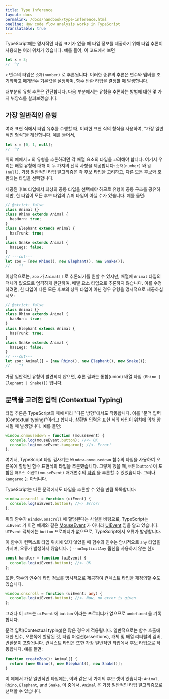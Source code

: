 ```yaml
---
title: Type Inference
layout: docs
permalink: /docs/handbook/type-inference.html
oneline: How code flow analysis works in TypeScript
translatable: true
---
```


TypeScript에는 명시적인 타입 표기가 없을 때 타입 정보를 제공하기 위해 타입 추론이 사용되는 여러 위치가 있습니다. 예를 들어, 이 코드에서 보면

```ts twoslash
let x = 3;
//  ^?
```

 `x` 변수의 타입은 `숫자(number)` 로 추론됩니다.
이러한 종류의 추론은 변수와 멤버를 초기화하고 매개변수 기본값을 설정하며, 함수 반환 타입을 결정할 때 발생합니다.

대부분의 유형 추론은 간단합니다.
다음 부분에서는 유형을 추론하는 방법에 대한 몇 가지 뉘앙스를 살펴보겠습니다.

## 가장 일반적인 유형

여러 표현 식에서 타입 유추를 수행할 때, 이러한 표현 식의 형식을 사용하여, "가장 일반적인 형식"을 계산합니다. 예를 들어서,

```ts twoslash
let x = [0, 1, null];
//  ^?
```

위의 예에서 `x` 의 유형을 추론하려면 각 배열 요소의 타입을 고려해야 합니다. 여기서 우리는 배열 유형에 대해 이 두 가지의 선택 사항을 제공합니다:  `숫자(number)` 와 `널(null)`.
가장 일반적인 타입 알고리즘은 각 후보 타입을 고려하고, 다른 모든 후보와 호환되는 타입을 선택합니다.

제공된 후보 타입에서 최상의 공통 타입을 선택해야 하므로 유형이 공통 구조를 공유하지만, 한 타입이 모든 후보 타입의 슈퍼 타입이 아닐 수가 있습니다. 예를 들면:

```ts twoslash
// @strict: false
class Animal {}
class Rhino extends Animal {
  hasHorn: true;
}
class Elephant extends Animal {
  hasTrunk: true;
}
class Snake extends Animal {
  hasLegs: false;
}
// ---cut---
let zoo = [new Rhino(), new Elephant(), new Snake()];
//    ^?
```

이상적으로는, `zoo` 가 `Animal[]` 로 추론되기를 원할 수 있지만, 배열에 `Animal` 타입의 객체가 없으므로 엄격하게 판단하여, 배열 요소 타입으로 추론하지 않습니다.
이를 수정하려면, 한 타입이 다른 모든 후보의 상위 타입이 아닌 경우 유형을 명시적으로 제공하십시오:

```ts twoslash
// @strict: false
class Animal {}
class Rhino extends Animal {
  hasHorn: true;
}
class Elephant extends Animal {
  hasTrunk: true;
}
class Snake extends Animal {
  hasLegs: false;
}
// ---cut---
let zoo: Animal[] = [new Rhino(), new Elephant(), new Snake()];
//    ^?
```

가장 일반적인 유형이 발견되지 않으면, 추론 결과는 통합(union) 배열 타입 `(Rhino | Elephant | Snake)[]` 입니다.

## 문맥을 고려한 입력 (Contextual Typing)

타입 추론은 TypeScript의 때에 따라 "다른 방향"에서도 작동합니다.
이를 "문맥 입력(Contextual typing)"이라고 합니다. 상황별 입력은 표현 식의 타입이 위치에 의해 암시될 때 발생합니다. 예를 들면:

```ts
window.onmousedown = function (mouseEvent) {
  console.log(mouseEvent.button); //<- OK
  console.log(mouseEvent.kangaroo); //<- Error!
};
```

여기서, TypeScript 타입 검사기는 `Window.onmousedown` 함수의 타입을 사용하여 오른쪽에 할당된 함수 표현식의 타입을 추론했습니다.
그렇게 했을 때, `버튼(button)`이 포함된 `마우스 이벤트(mouseEvent)` 매개변수의 [타입](https://developer.mozilla.org/docs/Web/API/MouseEvent) 을 추론할 수 있었습니다. 그러나 `kangaroo` 는 아닙니다.

TypeScript는 다른 문맥에서도 타입을 추론할 수 있을 만큼 똑똑합니다:

```ts
window.onscroll = function (uiEvent) {
  console.log(uiEvent.button); //<- Error!
};
```

위의 함수가 `Window.onscroll` 에 할당된다는 사실을 바탕으로, TypeScript는 `uiEvent` 가 이전 예제와 같은 [MouseEvent](https://developer.mozilla.org/docs/Web/API/MouseEvent) 가 아니라 [UIEvent](https://developer.mozilla.org/docs/Web/API/UIEvent) 임을 알고 있습니다. `UIEvent` 객체에는 `button` 프로퍼티가 없으므로, TypeScript에서 오류가 발생합니다.

이 함수가 컨텍스트 타입 위치에 있지 않았을 때 함수의 인수는 암시적으로 `any` 타입을 가지며, 오류가 발생하지 않습니다. ( `--noImplicitAny` 옵션을 사용하지 않는 한):

```ts
const handler = function (uiEvent) {
  console.log(uiEvent.button); //<- OK
};
```

또한, 함수의 인수에 타입 정보를 명시적으로 제공하여 컨텍스트 타입을 재정의할 수도 있습니다.

```ts
window.onscroll = function (uiEvent: any) {
  console.log(uiEvent.button); //<- Now, no error is given
};
```

그러나 이 코드는 `uiEvent` 에 `button` 이라는 프로퍼티가 없으므로 `undefined` 을 기록합니다.

문맥 입력(Contextual typing)은 많은 경우에 적용됩니다.
일반적으로는 함수 호출에 대한 인수, 오른쪽에 할당된 것, 타입 어셜션(assertions), 개체 및 배열 리터럴의 멤버, 반환문이 포함됩니다.
컨텍스트 타입은 또한 가장 일반적인 타입에서 후보 타입으로 작동합니다. 예를 들면:

```ts
function createZoo(): Animal[] {
  return [new Rhino(), new Elephant(), new Snake()];
}
```

이 예에서 가장 일반적인 타입에는, 이와 같은 네 가지의 후보 셋이 있습니다: `Animal`, `Rhino`, `Elephant`, and `Snake`.
이 중에서, `Animal` 은 가장 일반적인 타입 알고리즘으로 선택할 수 있습니다.
